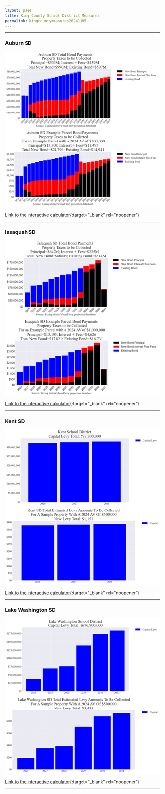 ```yaml
---
layout: page
title: King County School District Measures
permalink: kingcountymeasures20241105
---
```


___

### Auburn SD

![Auburn SD bond totals chart](pagesManual/LeviesReport/20241105/Auburn.png "Auburn SD bond totals chart")
![Auburn SD bond example parcel chart](pagesManual/LeviesReport/20241105/AuburnParcel.png "Auburn SD bond example parcel chart")

[Link to the interactive calculator](calculator_auburn_20241105_enhanced){:target="_blank" rel="noopener"}

___

### Issaquah SD

![Issaquah SD bond totals chart](pagesManual/LeviesReport/20241105/Issaquah.png "Issaquah SD bond totals chart")
![Issaquah SD bond example parcel chart](pagesManual/LeviesReport/20241105/IssaquahParcel.png "Issaquah SD bond example parcel chart")

[Link to the interactive calculator](calculator_issaquah_20241105_enhanced){:target="_blank" rel="noopener"}

___

### Kent SD

![Kent SD capital levy totals chart](pagesManual/LeviesReport/20241105/KentCapital.png "Kent SD capital levy totals chart")
![Kent SD capital levy example parcel chart](pagesManual/LeviesReport/20241105/KentCapitalParcel.png "Kent SD capital  example parcel chart")

[Link to the interactive calculator](calculator_kent_capital_20241105_enhanced){:target="_blank" rel="noopener"}

___

### Lake Washington SD

![Lake Washington SD capital levy totals chart](pagesManual/LeviesReport/20241105/LakeWashingtonCapital.png "Lake Washington SD capital levy totals chart")
![Lake Washington SD capital levy example parcel chart](pagesManual/LeviesReport/20241105/LakeWashingtonCapitalParcel.png "Lake Washington SD capital  example parcel chart")

[Link to the interactive calculator](calculator_lake_washington_capital_20241105_enhanced){:target="_blank" rel="noopener"}

___

